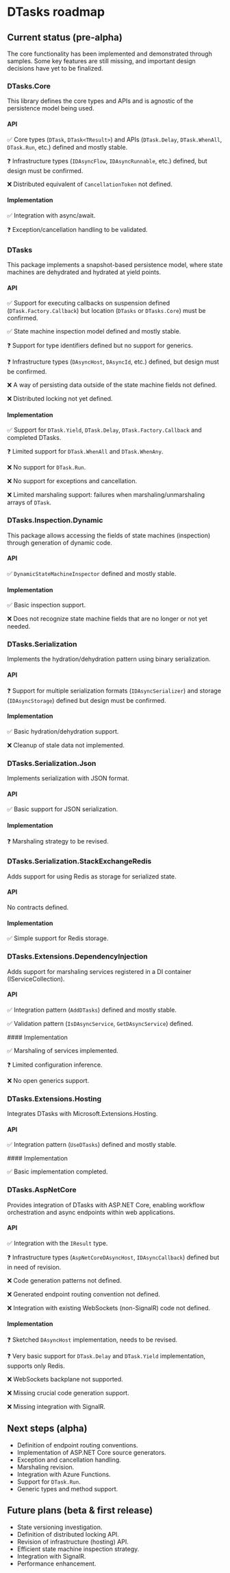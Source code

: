 # DTasks roadmap

## Current status (pre-alpha)

The core functionality has been implemented and demonstrated through samples.
Some key features are still missing, and important design decisions have yet to be finalized.

### DTasks.Core

This library defines the core types and APIs and is agnostic of the persistence model being used.

#### API

✅ Core types (`DTask`, `DTask<TResult>`) and APIs (`DTask.Delay`, `DTask.WhenAll`, `DTask.Run`, etc.) defined and mostly stable.

❓ Infrastructure types (`IDAsyncFlow`, `IDAsyncRunnable`, etc.) defined, but design must be confirmed.

❌ Distributed equivalent of `CancellationToken` not defined.

#### Implementation

✅ Integration with async/await.

❓ Exception/cancellation handling to be validated.

### DTasks

This package implements a snapshot-based persistence model, where state machines are dehydrated and hydrated at yield points.

#### API

✅ Support for executing callbacks on suspension defined (`DTask.Factory.Callback`) but location (`DTasks` or `DTasks.Core`) must be confirmed.

✅ State machine inspection model defined and mostly stable.

❓ Support for type identifiers defined but no support for generics.

❓ Infrastructure types (`DAsyncHost`, `DAsyncId`, etc.) defined, but design must be confirmed.

❌ A way of persisting data outside of the state machine fields not defined.

❌ Distributed locking not yet defined.

#### Implementation

✅ Support for `DTask.Yield`, `DTask.Delay`, `DTask.Factory.Callback` and completed DTasks.

❓ Limited support for `DTask.WhenAll` and `DTask.WhenAny`.

❌ No support for `DTask.Run`.

❌ No support for exceptions and cancellation.

❌ Limited marshaling support: failures when marshaling/unmarshaling arrays of `DTask`.

### DTasks.Inspection.Dynamic

This package allows accessing the fields of state machines (inspection) through generation of dynamic code.

#### API

✅ `DynamicStateMachineInspector` defined and mostly stable.

#### Implementation

✅ Basic inspection support.

❌ Does not recognize state machine fields that are no longer or not yet needed.

### DTasks.Serialization

Implements the hydration/dehydration pattern using binary serialization.

#### API

❓ Support for multiple serialization formats (`IDAsyncSerializer`) and storage (`IDAsyncStorage`) defined but design must be confirmed.

#### Implementation

✅ Basic hydration/dehydration support.

❌ Cleanup of stale data not implemented.

### DTasks.Serialization.Json

Implements serialization with JSON format.

#### API

✅ Basic support for JSON serialization.

#### Implementation

❓ Marshaling strategy to be revised.

### DTasks.Serialization.StackExchangeRedis

Adds support for using Redis as storage for serialized state.

#### API

No contracts defined.

#### Implementation

✅ Simple support for Redis storage.

### DTasks.Extensions.DependencyInjection

Adds support for marshaling services registered in a DI container (IServiceCollection).

#### API

✅ Integration pattern (`AddDTasks`) defined and mostly stable.

✅ Validation pattern (`IsDAsyncService`, `GetDAsyncService`) defined.

#### Implementation

✅ Marshaling of services implemented.

❓ Limited configuration inference.

❌ No open generics support.

### DTasks.Extensions.Hosting

Integrates DTasks with Microsoft.Extensions.Hosting.

#### API

✅ Integration pattern (`UseDTasks`) defined and mostly stable.

#### Implementation

✅ Basic implementation completed.

### DTasks.AspNetCore

Provides integration of DTasks with ASP.NET Core, enabling workflow orchestration and async endpoints within web applications.

#### API

✅ Integration with the `IResult` type.

❓ Infrastructure types (`AspNetCoreDAsyncHost`, `IDAsyncCallback`) defined but in need of revision.

❌ Code generation patterns not defined.

❌ Generated endpoint routing convention not defined.

❌ Integration with existing WebSockets (non-SignalR) code not defined.

#### Implementation

❓ Sketched `DAsyncHost` implementation, needs to be revised.

❓ Very basic support for `DTask.Delay` and `DTask.Yield` implementation, supports only Redis.

❌ WebSockets backplane not supported.

❌ Missing crucial code generation support.

❌ Missing integration with SignalR.


## Next steps (alpha)

- Definition of endpoint routing conventions.
- Implementation of ASP.NET Core source generators.
- Exception and cancellation handling.
- Marshaling revision.
- Integration with Azure Functions.
- Support for `DTask.Run`.
- Generic types and method support.

## Future plans (beta & first release)

- State versioning investigation.
- Definition of distributed locking API.
- Revision of infrastructure (hosting) API.
- Efficient state machine inspection strategy.
- Integration with SignalR.
- Performance enhancement.
